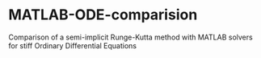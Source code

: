 # MATLAB-ODE-comparision
Comparison of a semi-implicit Runge-Kutta method with MATLAB solvers for stiff Ordinary Differential Equations

